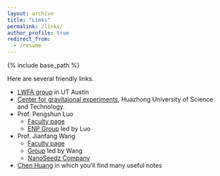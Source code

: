 ```yaml
---
layout: archive
title: "Links"
permalink: /links/
author_profile: true
redirect_from:
  - /resume
---
```


{% include base_path %}


Here are several friendly links.  <!--（加两个空格再换行，下同） -->
* [LWFA group](https://sites.utexas.edu/downer-lab/) in UT Austin  
* [Center for gravitaional experiments](http://ggg.hust.edu.cn), Huazhong University of Science and Technology.  
* Prof. Pengshun Luo  
  * [Faculty page](http://faculty.hust.edu.cn/luopengshun/en/index/1380185/list/index.htm)  
  * [ENP Group](http://ggg.hust.edu.cn/yljcwl/xwlxyjy/xzcheng_yuan.htm) led by Luo  
* Prof. Jianfang Wang  
  * [Faculty page](https://www.phy.cuhk.edu.hk/people/teaching/jfwang.html)  
  * [Group](http://jfwang.nanoseedz.com/) led by Wang  
  * [NanoSeedz Company](http://nanoseedz.com/)
* [Chen Huang](https://chenx820.github.io/notes.html) in which you'll find many useful notes


